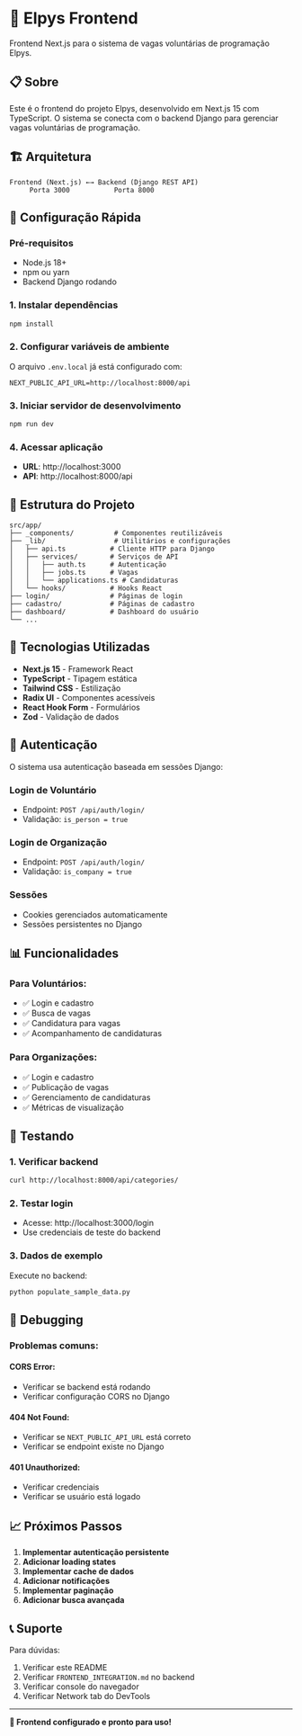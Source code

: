 # 🚀 Elpys Frontend

Frontend Next.js para o sistema de vagas voluntárias de programação Elpys.

## 📋 Sobre

Este é o frontend do projeto Elpys, desenvolvido em Next.js 15 com TypeScript. O sistema se conecta com o backend Django para gerenciar vagas voluntárias de programação.

## 🏗️ Arquitetura

```
Frontend (Next.js) ←→ Backend (Django REST API)
     Porta 3000           Porta 8000
```

## 🚀 Configuração Rápida

### **Pré-requisitos**
- Node.js 18+
- npm ou yarn
- Backend Django rodando

### **1. Instalar dependências**
```bash
npm install
```

### **2. Configurar variáveis de ambiente**
O arquivo `.env.local` já está configurado com:
```env
NEXT_PUBLIC_API_URL=http://localhost:8000/api
```

### **3. Iniciar servidor de desenvolvimento**
```bash
npm run dev
```

### **4. Acessar aplicação**
- **URL**: http://localhost:3000
- **API**: http://localhost:8000/api

## 📁 Estrutura do Projeto

```
src/app/
├── _components/          # Componentes reutilizáveis
├── _lib/                 # Utilitários e configurações
│   ├── api.ts           # Cliente HTTP para Django
│   ├── services/        # Serviços de API
│   │   ├── auth.ts      # Autenticação
│   │   ├── jobs.ts      # Vagas
│   │   └── applications.ts # Candidaturas
│   └── hooks/           # Hooks React
├── login/               # Páginas de login
├── cadastro/            # Páginas de cadastro
├── dashboard/           # Dashboard do usuário
└── ...
```

## 🔧 Tecnologias Utilizadas

- **Next.js 15** - Framework React
- **TypeScript** - Tipagem estática
- **Tailwind CSS** - Estilização
- **Radix UI** - Componentes acessíveis
- **React Hook Form** - Formulários
- **Zod** - Validação de dados

## 🔐 Autenticação

O sistema usa autenticação baseada em sessões Django:

### **Login de Voluntário**
- Endpoint: `POST /api/auth/login/`
- Validação: `is_person = true`

### **Login de Organização**
- Endpoint: `POST /api/auth/login/`
- Validação: `is_company = true`

### **Sessões**
- Cookies gerenciados automaticamente
- Sessões persistentes no Django

## 📊 Funcionalidades

### **Para Voluntários:**
- ✅ Login e cadastro
- ✅ Busca de vagas
- ✅ Candidatura para vagas
- ✅ Acompanhamento de candidaturas

### **Para Organizações:**
- ✅ Login e cadastro
- ✅ Publicação de vagas
- ✅ Gerenciamento de candidaturas
- ✅ Métricas de visualização

## 🧪 Testando

### **1. Verificar backend**
```bash
curl http://localhost:8000/api/categories/
```

### **2. Testar login**
- Acesse: http://localhost:3000/login
- Use credenciais de teste do backend

### **3. Dados de exemplo**
Execute no backend:
```bash
python populate_sample_data.py
```

## 🐛 Debugging

### **Problemas comuns:**

#### **CORS Error:**
- Verificar se backend está rodando
- Verificar configuração CORS no Django

#### **404 Not Found:**
- Verificar se `NEXT_PUBLIC_API_URL` está correto
- Verificar se endpoint existe no Django

#### **401 Unauthorized:**
- Verificar credenciais
- Verificar se usuário está logado

## 📈 Próximos Passos

1. **Implementar autenticação persistente**
2. **Adicionar loading states**
3. **Implementar cache de dados**
4. **Adicionar notificações**
5. **Implementar paginação**
6. **Adicionar busca avançada**

## 📞 Suporte

Para dúvidas:
1. Verificar este README
2. Verificar `FRONTEND_INTEGRATION.md` no backend
3. Verificar console do navegador
4. Verificar Network tab do DevTools

---

**🎉 Frontend configurado e pronto para uso!**
